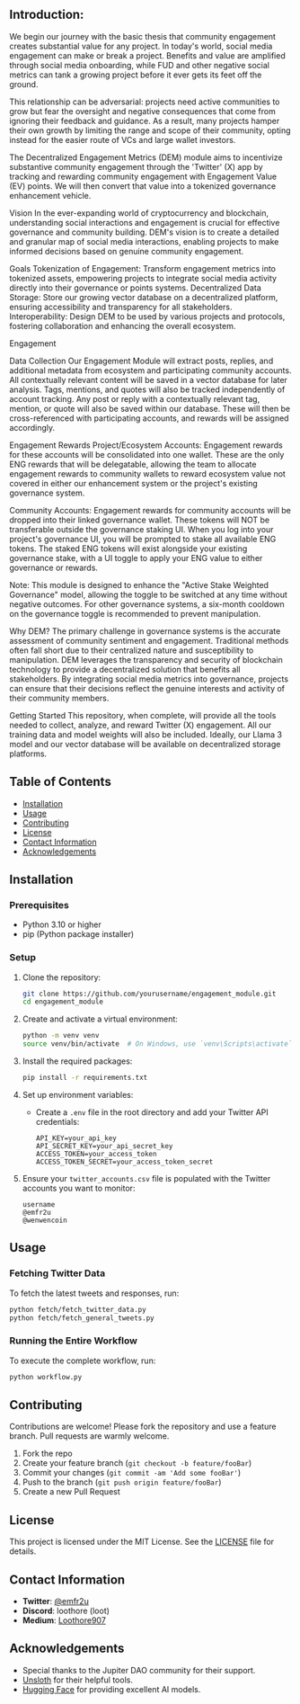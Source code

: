 ## Introduction:

We begin our journey with the basic thesis that community engagement creates substantial value for any project. In today's world, social media engagement can make or break a project. Benefits and value are amplified through social media onboarding, while FUD and other negative social metrics can tank a growing project before it ever gets its feet off the ground.

This relationship can be adversarial: projects need active communities to grow but fear the oversight and negative consequences that come from ignoring their feedback and guidance. As a result, many projects hamper their own growth by limiting the range and scope of their community, opting instead for the easier route of VCs and large wallet investors.

The Decentralized Engagement Metrics (DEM) module aims to incentivize substantive community engagement through the 'Twitter' (X) app by tracking and rewarding community engagement with Engagement Value (EV) points. We will then convert that value into a tokenized governance enhancement vehicle.

Vision
In the ever-expanding world of cryptocurrency and blockchain, understanding social interactions and engagement is crucial for effective governance and community building. DEM's vision is to create a detailed and granular map of social media interactions, enabling projects to make informed decisions based on genuine community engagement.

Goals
Tokenization of Engagement: Transform engagement metrics into tokenized assets, empowering projects to integrate social media activity directly into their governance or points systems.
Decentralized Data Storage: Store our growing vector database on a decentralized platform, ensuring accessibility and transparency for all stakeholders.
Interoperability: Design DEM to be used by various projects and protocols, fostering collaboration and enhancing the overall ecosystem.

Engagement

Data Collection
Our Engagement Module will extract posts, replies, and additional metadata from ecosystem and participating community accounts. All contextually relevant content will be saved in a vector database for later analysis. Tags, mentions, and quotes will also be tracked independently of account tracking. Any post or reply with a contextually relevant tag, mention, or quote will also be saved within our database. These will then be cross-referenced with participating accounts, and rewards will be assigned accordingly.

Engagement Rewards
Project/Ecosystem Accounts: Engagement rewards for these accounts will be consolidated into one wallet. These are the only ENG rewards that will be delegatable, allowing the team to allocate engagement rewards to community wallets to reward ecosystem value not covered in either our enhancement system or the project's existing governance system.

Community Accounts: Engagement rewards for community accounts will be dropped into their linked governance wallet. These tokens will NOT be transferable outside the governance staking UI. When you log into your project's governance UI, you will be prompted to stake all available ENG tokens. The staked ENG tokens will exist alongside your existing governance stake, with a UI toggle to apply your ENG value to either governance or rewards.

Note: This module is designed to enhance the "Active Stake Weighted Governance" model, allowing the toggle to be switched at any time without negative outcomes. For other governance systems, a six-month cooldown on the governance toggle is recommended to prevent manipulation.

Why DEM?
The primary challenge in governance systems is the accurate assessment of community sentiment and engagement. Traditional methods often fall short due to their centralized nature and susceptibility to manipulation. DEM leverages the transparency and security of blockchain technology to provide a decentralized solution that benefits all stakeholders. By integrating social media metrics into governance, projects can ensure that their decisions reflect the genuine interests and activity of their community members.

Getting Started
This repository, when complete, will provide all the tools needed to collect, analyze, and reward Twitter (X) engagement. All our training data and model weights will also be included. Ideally, our Llama 3 model and our vector database will be available on decentralized storage platforms.

## Table of Contents

- [Installation](#installation)
- [Usage](#usage)
- [Contributing](#contributing)
- [License](#license)
- [Contact Information](#contact-information)
- [Acknowledgements](#acknowledgements)

## Installation

### Prerequisites

- Python 3.10 or higher
- pip (Python package installer)

### Setup

1. Clone the repository:

    ```bash
    git clone https://github.com/yourusername/engagement_module.git
    cd engagement_module
    ```

2. Create and activate a virtual environment:

    ```bash
    python -m venv venv
    source venv/bin/activate  # On Windows, use `venv\Scripts\activate`
    ```

3. Install the required packages:

    ```bash
    pip install -r requirements.txt
    ```

4. Set up environment variables:
    - Create a `.env` file in the root directory and add your Twitter API credentials:

      ```
      API_KEY=your_api_key
      API_SECRET_KEY=your_api_secret_key
      ACCESS_TOKEN=your_access_token
      ACCESS_TOKEN_SECRET=your_access_token_secret
      ```

5. Ensure your `twitter_accounts.csv` file is populated with the Twitter accounts you want to monitor:

    ```csv
    username
    @emfr2u
    @wenwencoin
    ```

## Usage

### Fetching Twitter Data

To fetch the latest tweets and responses, run:

```bash
python fetch/fetch_twitter_data.py
python fetch/fetch_general_tweets.py
```


### Running the Entire Workflow

To execute the complete workflow, run:

```bash
python workflow.py
```

## Contributing

Contributions are welcome! Please fork the repository and use a feature branch. Pull requests are warmly welcome.

1. Fork the repo
2. Create your feature branch (`git checkout -b feature/fooBar`)
3. Commit your changes (`git commit -am 'Add some fooBar'`)
4. Push to the branch (`git push origin feature/fooBar`)
5. Create a new Pull Request

## License

This project is licensed under the MIT License. See the [LICENSE](LICENSE) file for details.

## Contact Information

- **Twitter**: [@emfr2u](https://twitter.com/emfr2u)
- **Discord**: loothore (loot)
- **Medium**: [Loothore907](https://medium.com/@Loothore907)

## Acknowledgements

- Special thanks to the Jupiter DAO community for their support.
- [Unsloth](https://www.unsloth.com) for their helpful tools.
- [Hugging Face](https://huggingface.co) for providing excellent AI models.
